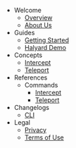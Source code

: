 - Welcome
  - [Overview](/welcome/overview)
  - [About Us](/welcome/about-us)
- Guides
  - [Getting Started](/guides/getting-started)
  - [Halyard Demo](/guides/halyard-demo)
- Concepts
  - [Intercept](/concepts/intercept)
  - [Teleport](/concepts/teleport)
- References
  - Commands
    - [Intercept](/references/intercept)
    - [Teleport](/references/teleport)
- Changelogs
  - [CLI](/changelogs/cli)
- Legal
  - [Privacy](https://codezero.io/privacy)
  - [Terms of Use](https://codezero.io/terms)

